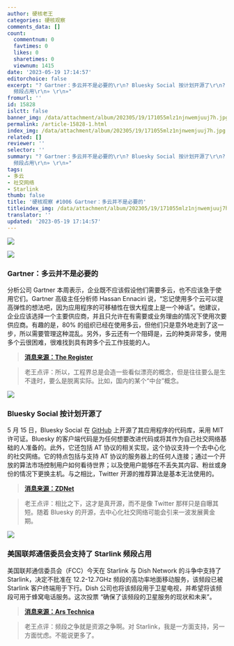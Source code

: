 ```yaml
---
author: 硬核老王
categories: 硬核观察
comments_data: []
count:
  commentnum: 0
  favtimes: 0
  likes: 0
  sharetimes: 0
  viewnum: 1415
date: '2023-05-19 17:14:57'
editorchoice: false
excerpt: "? Gartner：多云并不是必要的\r\n? Bluesky Social 按计划开源了\r\n? 美国联邦通信委员会支持了 Starlink
  频段占用\r\n» \r\n»"
fromurl: ''
id: 15828
islctt: false
banner_img: /data/attachment/album/202305/19/171055mlz1njnwemjuuj7h.jpg
permalink: /article-15828-1.html
index_img: /data/attachment/album/202305/19/171055mlz1njnwemjuuj7h.jpg
related: []
reviewer: ''
selector: ''
summary: "? Gartner：多云并不是必要的\r\n? Bluesky Social 按计划开源了\r\n? 美国联邦通信委员会支持了 Starlink
  频段占用\r\n» \r\n»"
tags:
- 多云
- 社交网络
- Starlink
thumb: false
title: '硬核观察 #1006 Gartner：多云并不是必要的'
titleindex_img: /data/attachment/album/202305/19/171055mlz1njnwemjuuj7h.jpg
translator: ''
updated: '2023-05-19 17:14:57'
---
```


![](/data/attachment/album/202305/19/171055mlz1njnwemjuuj7h.jpg)


![](/data/attachment/album/202305/19/171359hoaofafh4oiopfwr.jpg)


### Gartner：多云并不是必要的


分析公司 Gartner 本周表示，企业既不应该假设他们需要多云，也不应该急于使用它们。Gartner 高级主任分析师 Hassan Ennaciri 说，“忘记使用多个云可以提高弹性的想法吧，因为应用程序的可移植性在很大程度上是一个神话”。他建议，企业应该选择一个主要供应商，并且只允许在有需要或业务理由的情况下使用次要供应商。有趣的是，80% 的组织已经在使用多云，但他们只是意外地走到了这一步，所以需要管理这种混乱。另外，多云还有一个阻碍是，云的种类非常多，使用多个云很困难，很难找到具有跨多个云工作技能的人。



> 
> **[消息来源：The Register](https://www.theregister.com/2023/05/18/muticloud_strategy_advice/)**
> 
> 
> 



> 
> 老王点评：所以，工程界总是会造一些看似漂亮的概念，但是往往要么是生不逢时，要么是脱离实际。比如，国内的某个“中台”概念。
> 
> 
> 


![](/data/attachment/album/202305/19/171414pyrj3660r3ububuz.jpg)


### Bluesky Social 按计划开源了


5 月 15 日，Bluesky Social 在 [GitHub](https://github.com/bluesky-social/social-app) 上开源了其应用程序的代码库，采用 MIT 许可证。Bluesky 的客户端代码是为任何想要改进代码或将其作为自己社交网络基础的人准备的。此外，它还包括 AT 协议的相关实现，这个协议支持一个去中心化的社交网络。它的特点包括与支持 AT 协议的服务器上的任何人连接；通过一个开放的算法市场控制用户如何看待世界；以及使用户能够在不丢失其内容、粉丝或身份的情况下更换主机。与之相比，Twitter 开源的推荐算法是基本无法使用的。



> 
> **[消息来源：ZDNet](https://www.zdnet.com/article/bluesky-social-just-took-a-big-open-source-step-forward/)**
> 
> 
> 



> 
> 老王点评：相比之下，这才是真开源，而不是像 Twitter 那样只是自曝其短。随着 Bluesky 的开源，去中心化社交网络可能会引来一波发展黄金期。
> 
> 
> 


![](/data/attachment/album/202305/19/171432ijp8lb64z4j4g6vz.jpg)


### 美国联邦通信委员会支持了 Starlink 频段占用


美国联邦通信委员会（FCC）今天在 Starlink 与 Dish Network 的斗争中支持了 Starlink，决定不批准在 12.2-12.7GHz 频段的高功率地面移动服务，该频段已被 Starlink 客户终端用于下行。Dish 公司也将该频段用于卫星电视，并希望将该频段可用于蜂窝电话服务。这次投票 “确保了该频段的卫星服务的现状和未来”。



> 
> **[消息来源：Ars Technica](https://arstechnica.com/tech-policy/2023/05/fcc-saves-starlink-from-5g-interference-backing-spacex-in-fight-against-dish/)**
> 
> 
> 



> 
> 老王点评：频段之争就是资源之争啊。对 Starlink，我是一方面支持，另一方面忧虑。不能说更多了。
> 
> 
>